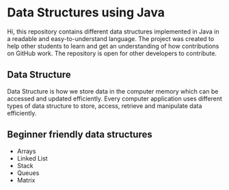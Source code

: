 
# Data Structures using Java

Hi, this repository contains different data structures implemented in Java in a readable and easy-to-understand language. The project was created to help other students to learn and get an understanding of how contributions on GitHub work. The repository is open for other developers to contribute.






## Data Structure

Data Structure is how we store data in the computer memory which can be accessed and updated efficiently. Every computer application uses different types of data structure to store, access, retrieve and manipulate data efficiently.
## Beginner friendly data structures

- Arrays
- Linked List
- Stack
- Queues
- Matrix

